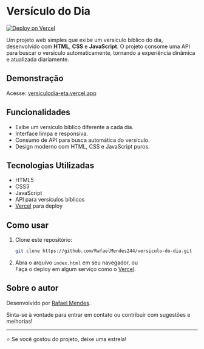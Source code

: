 # Versículo do Dia

[![Deploy on Vercel](https://vercel.com/button)](https://versiculodia-eta.vercel.app/)

Um projeto web simples que exibe um versículo bíblico do dia, desenvolvido com **HTML**, **CSS** e **JavaScript**. O projeto consome uma API para buscar o versículo automaticamente, tornando a experiência dinâmica e atualizada diariamente.

## Demonstração

Acesse: [versiculodia-eta.vercel.app](https://versiculodia-eta.vercel.app/)

## Funcionalidades

- Exibe um versículo bíblico diferente a cada dia.
- Interface limpa e responsiva.
- Consumo de API para busca automática do versículo.
- Design moderno com HTML, CSS e JavaScript puros.

## Tecnologias Utilizadas

- HTML5
- CSS3
- JavaScript
- API para versículos bíblicos
- [Vercel](https://vercel.com/) para deploy

## Como usar

1. Clone este repositório:
   ```bash
   git clone https://github.com/RafaelMendes244/versiculo-do-dia.git
   ```

2. Abra o arquivo `index.html` em seu navegador, ou  
   Faça o deploy em algum serviço como o [Vercel](https://vercel.com/).

## Sobre o autor

Desenvolvido por [Rafael Mendes](https://www.linkedin.com/in/fael-mendesdev/).

Sinta-se à vontade para entrar em contato ou contribuir com sugestões e melhorias!

---

⭐️ Se você gostou do projeto, deixe uma estrela!
